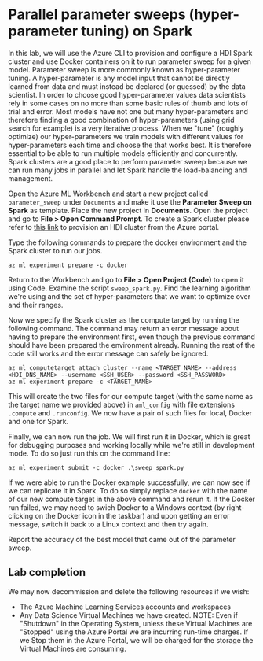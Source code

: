 # Parallel parameter sweeps (hyper-parameter tuning) on Spark

In this lab, we will use the Azure CLI to provision and configure a HDI Spark cluster and use Docker containers on it to run parameter sweep for a given model. Parameter sweep is more commonly known as hyper-parameter tuning. A hyper-parameter is any model input that cannot be directly learned from data and must instead be declared (or guessed) by the data scientist. In order to choose good hyper-parameter values data scientists rely in some cases on no more than some basic rules of thumb and lots of trial and error. Most models have not one but many hyper-parameters and therefore finding a good combination of hyper-parameters (using grid search for example) is a very iterative process. When we "tune" (roughly optimize) our hyper-parameters we train models with different values for hyper-parameters each time and choose the that works best. It is therefore essential to be able to run multiple models efficiently and concurrently. Spark clusters are a good place to perform parameter sweep because we can run many jobs in parallel and let Spark handle the load-balancing and management.

Open the Azure ML Workbench and start a new project called `parameter_sweep` under `Documents` and make it use the **Parameter Sweep on Spark** as template. Place the new project in **Documents**. Open the project and go to **File > Open Command Prompt**. To create a Spark cluster please refer to [this link](https://docs.microsoft.com/en-us/azure/hdinsight/spark/apache-spark-jupyter-spark-sql) to provision an HDI cluster from the Azure portal.

Type the following commands to prepare the docker environment and the Spark cluster to run our jobs.

```
az ml experiment prepare -c docker
```

Return to the Workbench and go to **File > Open Project (Code)** to open it using Code. Examine the script `sweep_spark.py`. Find the learning algorithm we're using and the set of hyper-parameters that we want to optimize over and their ranges.

Now we specify the Spark cluster as the compute target by running the following command.
The command may return an error message about having to prepare the environment first, even though the previous command should have been prepared the environment already. Running the rest of the code still works and the error message can safely be ignored.

```
az ml computetarget attach cluster --name <TARGET_NAME> --address <HDI_DNS_NAME> --username <SSH_USER> --password <SSH_PASSWORD>
az ml experiment prepare -c <TARGET_NAME>
```

This will create the two files for our compute target (with the same name as the target name we provided above) in `aml_config` with file extensions `.compute` and `.runconfig`. We now have a pair of such files for local, Docker and one for Spark.

Finally, we can now run the job. We will first run it in Docker, which is great for debugging purposes and working locally while we're still in development mode. To do so just run this on the command line:

```
az ml experiment submit -c docker .\sweep_spark.py
```

If we were able to run the Docker example successfully, we can now see if we can replicate it in Spark. To do so simply replace `docker` with the name of our new compute target in the above command and rerun it. If the Docker run failed, we may need to swich Docker to a Windows context (by right-clicking on the Docker icon in the taskbar) and upon getting an error message, switch it back to a Linux context and then try again.

Report the accuracy of the best model that came out of the parameter sweep.

## Lab completion

We may now decommission and delete the following resources if we wish:

- The Azure Machine Learning Services accounts and workspaces
- Any Data Science Virtual Machines we have created. NOTE: Even if "Shutdown" in the Operating System, unless these Virtual Machines are "Stopped" using the Azure Portal we are incurring run-time charges. If we Stop them in the Azure Portal, we will be charged for the storage the Virtual Machines are consuming.